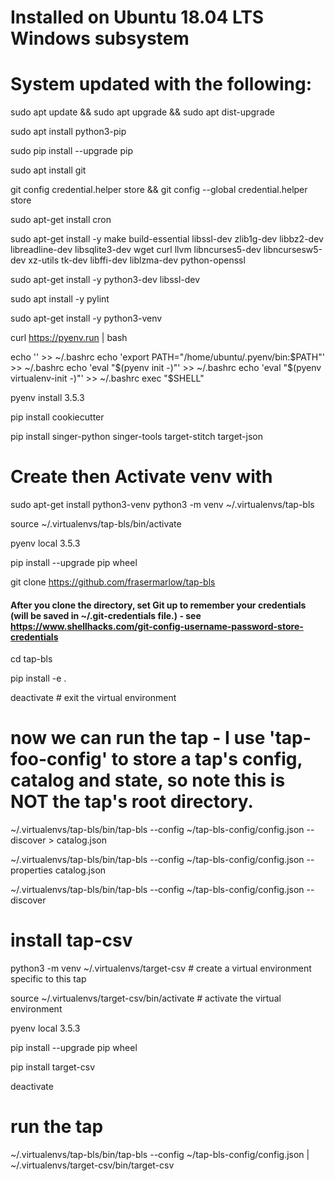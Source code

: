 # Installed on Ubuntu 18.04 LTS Windows subsystem
# System updated with the following:

sudo apt update && sudo apt upgrade && sudo apt dist-upgrade

sudo apt install python3-pip

sudo pip install --upgrade pip

sudo apt install git

git config credential.helper store && git config --global credential.helper store

sudo apt-get install cron

sudo apt-get install -y make build-essential libssl-dev zlib1g-dev libbz2-dev libreadline-dev libsqlite3-dev wget curl llvm libncurses5-dev libncursesw5-dev xz-utils tk-dev libffi-dev liblzma-dev python-openssl

sudo apt-get install -y python3-dev libssl-dev

sudo apt install -y pylint

sudo apt-get install -y python3-venv

curl https://pyenv.run | bash

echo '' >> ~/.bashrc
echo 'export PATH="/home/ubuntu/.pyenv/bin:$PATH"' >> ~/.bashrc
echo 'eval "$(pyenv init -)"' >> ~/.bashrc
echo 'eval "$(pyenv virtualenv-init -)"' >> ~/.bashrc
exec "$SHELL"

pyenv install 3.5.3

pip install cookiecutter

pip install singer-python singer-tools target-stitch target-json

# Create then Activate venv with 
sudo apt-get install python3-venv
python3 -m venv ~/.virtualenvs/tap-bls

source ~/.virtualenvs/tap-bls/bin/activate

pyenv local 3.5.3

pip install --upgrade pip wheel

git clone https://github.com/frasermarlow/tap-bls

#### After you clone the directory, set Git up to remember your credentials (will be saved in ~/.git-credentials file.) - see https://www.shellhacks.com/git-config-username-password-store-credentials

cd tap-bls 

pip install -e .

deactivate # exit the virtual environment

# now we can run the tap - I use 'tap-foo-config' to store a tap's config, catalog and state, so note this is NOT the tap's root directory.

~/.virtualenvs/tap-bls/bin/tap-bls --config ~/tap-bls-config/config.json --discover > catalog.json

~/.virtualenvs/tap-bls/bin/tap-bls --config ~/tap-bls-config/config.json --properties catalog.json

~/.virtualenvs/tap-bls/bin/tap-bls --config ~/tap-bls-config/config.json --discover


# install tap-csv
python3 -m venv ~/.virtualenvs/target-csv      # create a virtual environment specific to this tap

source ~/.virtualenvs/target-csv/bin/activate  # activate the virtual environment

pyenv local 3.5.3

pip install --upgrade pip wheel

pip install target-csv

deactivate

# run the tap

~/.virtualenvs/tap-bls/bin/tap-bls --config ~/tap-bls-config/config.json | ~/.virtualenvs/target-csv/bin/target-csv
